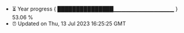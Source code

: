 - ⏳ Year progress { ███████████████▁▁▁▁▁▁▁▁▁▁▁▁▁▁▁ } 53.06 %
- ⏰ Updated on Thu, 13 Jul 2023 16:25:25 GMT


